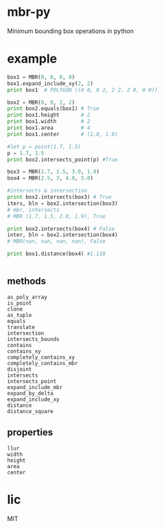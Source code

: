 # mbr-py
Minimum bounding box operations in python

# example
```py
box1 = MBR(0, 0, 0, 0)
box1.expand_include_xy(2, 2)
print box1  # POLYGON ((0 0, 0 2, 2 2, 2 0, 0 0))

box2 = MBR(0, 0, 2, 2)
print box2.equals(box1) # True
print box1.height       # 2
print box1.width        # 2
print box1.area         # 4
print box1.center       # (1.0, 1.0)

#let p = point(1.7, 1.5)
p = 1.7, 1.5
print box2.intersects_point(p) #True

box3 = MBR(1.7, 1.5, 3.0, 1.9)
box4 = MBR(2.5, 3, 4.0, 5.0)

#intersects & intersection 
print box2.intersects(box3) # True
iters, bln = box2.intersection(box3)
# mbr, intersects
# MBR (1.7, 1.5, 2.0, 1.9), True

print box2.intersects(box4) # False
inter, bln = box2.intersection(box4)
# MBR(nan, nan, nan, nan), False

print box1.distance(box4) #1.118



```
## methods 
    as_poly_array
    is_point
    clone
    as_tuple
    equals
    translate
    intersection
    intersects_bounds
    contains
    contains_xy
    completely_contains_xy
    completely_contains_mbr
    disjoint
    intersects
    intersects_point
    expand_include_mbr
    expand_by_delta
    expand_include_xy
    distance
    distance_square


## properties
    llur
    width
    height
    area
    center

# lic
MIT